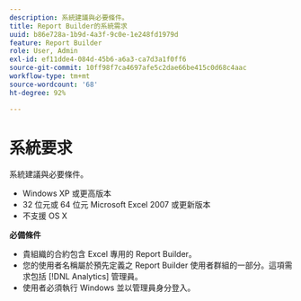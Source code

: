 ```yaml
---
description: 系統建議與必要條件。
title: Report Builder的系統需求
uuid: b86e728a-1b9d-4a3f-9c0e-1e248fd1979d
feature: Report Builder
role: User, Admin
exl-id: ef11dde4-084d-45b6-a6a3-ca7d3a1f0ff6
source-git-commit: 10ff98f7ca4697afe5c2dae66be415c0d68c4aac
workflow-type: tm+mt
source-wordcount: '68'
ht-degree: 92%

---
```


# 系統要求

系統建議與必要條件。

* Windows XP 或更高版本
* 32 位元或 64 位元 Microsoft Excel 2007 或更新版本
* 不支援 OS X

**必備條件**

* 貴組織的合約包含 Excel 專用的 Report Builder。
* 您的使用者名稱屬於預先定義之 Report Builder 使用者群組的一部分。這項需求包括 [!DNL Analytics] 管理員。
* 使用者必須執行 Windows 並以管理員身分登入。
